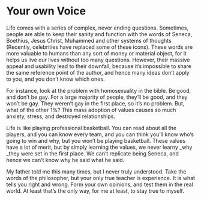 # Your own Voice


Life comes with a series of complex, never ending questions. Sometimes, people
are able to keep their sanity and function with the words of Seneca, Boethius,
Jesus Christ, Muhammed and other systems of thoughts (Recently, celebrities
have replaced some of these icons). These words are more valuable to humans
than any sort of money or material object, for it helps us live our lives
without too many questions. However, their massive appeal and usability lead
to their downfall, because it’s impossible to share the same reference point
of the author, and hence many ideas don’t apply to you, and you don’t know
which ones.

For instance, look at the problem with homosexuality in the bible. Be good,
and don’t be gay. For a large majority of people, they’ll be good, and they
won’t be gay. They weren’t gay in the first place, so it’s no problem. But,
what of the other 1%? This mass adoption of values causes so much anxiety,
stress, and destroyed relationships.

Life is like playing professional basketball. You can read about all the
players, and you can know every team, and you can think you’ll know who’s
going to win and why, but you won’t be playing basketball. These values have a
lot of merit, but by simply learning the values, we never learny _why _they
were set in the first place. We can’t replicate being Seneca, and hence we
can’t know why he said what he said.

My father told me this many times, but I never truly understood. Take the
words of the philosopher, but your only true teacher is experience. It is what
tells you right and wrong. Form your own opinions, and test them in the real
world. At least that’s the only way, for me at least, to stay true to myself.

